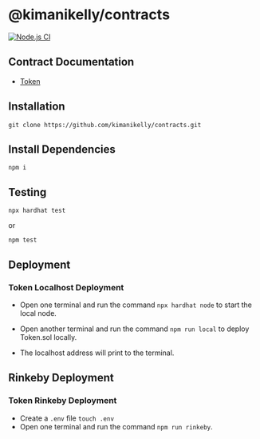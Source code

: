 # @kimanikelly/contracts

[![Node.js CI](https://github.com/kimanikelly/contracts/actions/workflows/node.js.yml/badge.svg)](https://github.com/kimanikelly/contracts/actions/workflows/node.js.yml)

## Contract Documentation

- [Token](docs/token.md)

## Installation

```
git clone https://github.com/kimanikelly/contracts.git
```

## Install Dependencies

```
npm i
```

## Testing

```
npx hardhat test
```

or

```
npm test
```

## Deployment

### Token Localhost Deployment

- Open one terminal and run the command `npx hardhat node` to start the local node.

- Open another terminal and run the command `npm run local` to deploy Token.sol locally.

- The localhost address will print to the terminal.

## Rinkeby Deployment

### Token Rinkeby Deployment

- Create a `.env` file `touch .env`
- Open one terminal and run the command `npm run rinkeby`.
